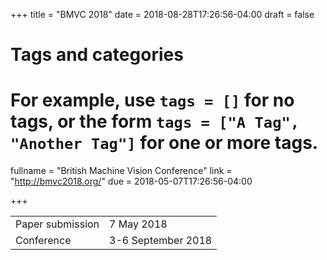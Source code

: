 +++
title = "BMVC 2018"
date = 2018-08-28T17:26:56-04:00
draft = false

# Tags and categories
# For example, use `tags = []` for no tags, or the form `tags = ["A Tag", "Another Tag"]` for one or more tags.

fullname = "British Machine Vision Conference"
link = "http://bmvc2018.org/"
due =  2018-05-07T17:26:56-04:00

+++

| | |
|---|---|
|Paper submission  | 7 May 2018|
|Conference| 3-6 September 2018|